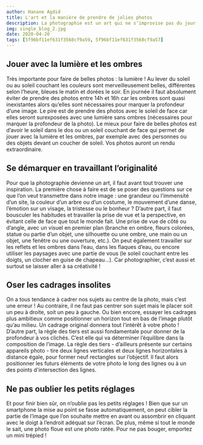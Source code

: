 ```yaml
---
author: Hanane Agdid
title: L'art et la manière de prendre de jolies photos
description: La photographie est un art qui ne s’improvise pas du jour au lendemain. Dans cet article je vous donne quelques pistes pour prendre de très jolies photos avec votre smartphone.
img: single_blog_2.jpg
date: 2020-04-20
tags: [5f96bf11ef631f3568cf9a59, 5f96bf11ef631f3568cf9a57]
---
```


<h2>Jouer avec la lumière et les ombres</h2>

Très importante pour faire de belles photos : la lumière ! Au lever du soleil ou au soleil couchant les couleurs sont merveilleusement belles, différentes selon l’heure, bleues le matin et dorées le soir. En journée il faut absolument éviter de prendre des photos entre 14h et 16h car les ombres sont quasi inexistantes alors qu’elles sont nécessaires pour marquer la profondeur d’une image. Le pire est de prendre des photos avec le soleil de face car elles seront surexposées avec une lumière sans ombres (nécessaires pour marquer la profondeur de la photo). Le mieux pour faire de belles photos est d’avoir le soleil dans le dos ou un soleil couchant de face qui permet de jouer avec la lumière et les ombres, par exemple avec des personnes ou des objets devant un coucher de soleil. Vos photos auront un rendu extraordinaire.

<h2>Se démarquer en travaillant l’originalité</h2>

Pour que la photographie devienne un art, il faut avant tout trouver une inspiration. La première chose à faire est de se poser des questions sur ce que l’on veut transmettre dans notre image : une grandeur ou l’immensité d’un site, la couleur d’un arbre ou d’un costume, le mouvement d’une danse, l’émotion sur un visage, la tristesse ou le bonheur ? D’autre part, il faut bousculer les habitudes et travailler la prise de vue et la perspective, en évitant celle de face que tout le monde fait. Une prise de vue de côté ou d’angle, avec un visuel en premier plan (branche en ombre, fleurs colorées, statue ou partie d’un objet, une silhouette ou une ombre, une main ou un objet, une fenêtre ou une ouverture, etc.). On peut également travailler sur les reflets et les ombres dans l’eau, dans les flaques d’eau, ou encore utiliser les paysages avec une partie de vous (le soleil couchant entre les doigts, un clocher en guise de chapeau…). Car photographier, c’est aussi et surtout se laisser aller à sa créativité !

<h2>Oser les cadrages insolites</h2>

On a tous tendance à cadrer nos sujets au centre de la photo, mais c’est une erreur ! Au contraire, il ne faut pas centrer son sujet mais le placer soit un peu à droite, soit un peu à gauche. Ou bien encore, essayer les cadrages plus ambitieux comme positionner un horizon tout en bas de l’image plutôt qu’au milieu. Un cadrage original donnera tout l’intérêt à votre photo ! D’autre part, la règle des tiers est aussi fondamentale pour donner de la profondeur à vos clichés. C’est elle qui va déterminer l’équilibre dans la composition de l’image. La règle des tiers - d’ailleurs présente sur certains appareils photo - tire deux lignes verticales et deux lignes horizontales à distance égale, pour former neuf rectangles sur l’objectif. Il faut alors positionner les futurs éléments de votre photo le long des lignes ou à un des points d'intersection des lignes.

<h2>Ne pas oublier les petits réglages</h2>

Et pour finir bien sûr, on n’oublie pas les petits réglages ! Bien que sur un smartphone la mise au point se fasse automatiquement, on peut cibler la partie de l’image que l’on souhaite mettre en avant ou assombrir en cliquant avec le doigt à l’endroit adéquat sur l’écran. De plus, même si tout le monde le sait, une photo floue est une photo ratée. Pour ne pas bouger, emportez un mini trépied !
